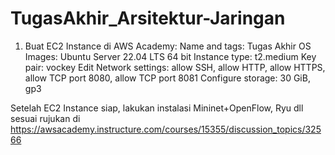 # TugasAkhir_Arsitektur-Jaringan

1. Buat EC2 Instance di AWS Academy: Name and tags: Tugas Akhir OS Images: Ubuntu Server 22.04 LTS 64 bit
Instance type: t2.medium
Key pair: vockey
Edit Network settings: allow SSH, allow HTTP, allow HTTPS, allow TCP port 8080, allow TCP port 8081
Configure storage: 30 GiB, gp3

Setelah EC2 Instance siap, lakukan instalasi Mininet+OpenFlow, Ryu dll sesuai rujukan di https://awsacademy.instructure.com/courses/15355/discussion_topics/32566

